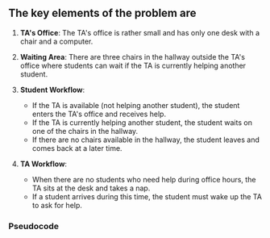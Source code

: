 ## The key elements of the problem are

 1. **TA's Office**: The TA's office is rather small and has only one desk with a chair and a computer.
 2. **Waiting Area**: There are three chairs in the hallway outside the TA's office where students can wait if the TA is currently helping another student.
 3. **Student Workflow**:
    - If the TA is available (not helping another student), the student enters the TA's office and receives help.
    - If the TA is currently helping another student, the student waits on one of the chairs in the hallway.
    - If there are no chairs available in the hallway, the student leaves and comes back at a later time.

4. **TA Workflow**:
   - When there are no students who need help during office hours, the TA sits at the desk and takes a nap.
   - If a student arrives during this time, the student must wake up the TA to ask for help.

### Pseudocode 
```python


```
